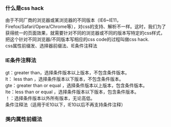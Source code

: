 ### 什么是css hack
由于不同厂商的浏览器或某浏览器的不同版本（IE6~IE11，Firefox/Safari/Opera/Chrome等），对css的支持、解析不一样。这时，我们为了获得统一的页面效果，就需要针对不同的浏览器或不同的版本写特定的css样式，把这个针对不同浏览器/不同版本写相应的css code的过程叫做css hack.  
css属性前缀发、选择器前缀法、IE条件注释法  
### IE条件注释法
gt：greater than，选择条件版本以上版本，不包含条件版本。  
lt： less than ，选择条件版本以下版本，不包含条件版本。  
gte：greater than or equal ，选择条件版本以上版本，包含条件版本。  
lte：less than or equal ，选择条件版本以下版本，包含条件版本。  
！：选择条件版本以外所有版本，无论高低。  
条件注释法（适用于IE10以下，IE10以后不再支持条件注释）  

### 类内属性前缀法

